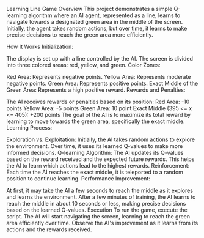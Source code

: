 Learning Line Game
Overview
This project demonstrates a simple Q-learning algorithm where an AI agent, represented as a line, learns to navigate towards a designated green area in the middle of the screen. Initially, the agent takes random actions, but over time, it learns to make precise decisions to reach the green area more efficiently.

How It Works
Initialization:

The display is set up with a line controlled by the AI.
The screen is divided into three colored areas: red, yellow, and green.
Color Zones:

Red Area: Represents negative points.
Yellow Area: Represents moderate negative points.
Green Area: Represents positive points.
Exact Middle of the Green Area: Represents a high positive reward.
Rewards and Penalties:

The AI receives rewards or penalties based on its position:
Red Area: -10 points
Yellow Area: -5 points
Green Area: 10 point
Exact Middle (395 <= x <= 405): +200 points
The goal of the AI is to maximize its total reward by learning to move towards the green area, specifically the exact middle.
Learning Process:

Exploration vs. Exploitation: Initially, the AI takes random actions to explore the environment. Over time, it uses its learned Q-values to make more informed decisions.
Q-learning Algorithm:
The AI updates its Q-values based on the reward received and the expected future rewards.
This helps the AI to learn which actions lead to the highest rewards.
Reinforcement: Each time the AI reaches the exact middle, it is teleported to a random position to continue learning.
Performance Improvement:

At first, it may take the AI a few seconds to reach the middle as it explores and learns the environment.
After a few minutes of training, the AI learns to reach the middle in about 10 seconds or less, making precise decisions based on the learned Q-values.
Execution
To run the game, execute the script. The AI will start navigating the screen, learning to reach the green area efficiently over time.
Observe the AI's improvement as it learns from its actions and the rewards received.
